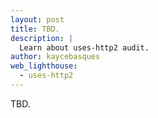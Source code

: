 ```yaml
---
layout: post
title: TBD.
description: |
  Learn about uses-http2 audit.
author: kaycebasques
web_lighthouse:
  - uses-http2
---
```


TBD.
